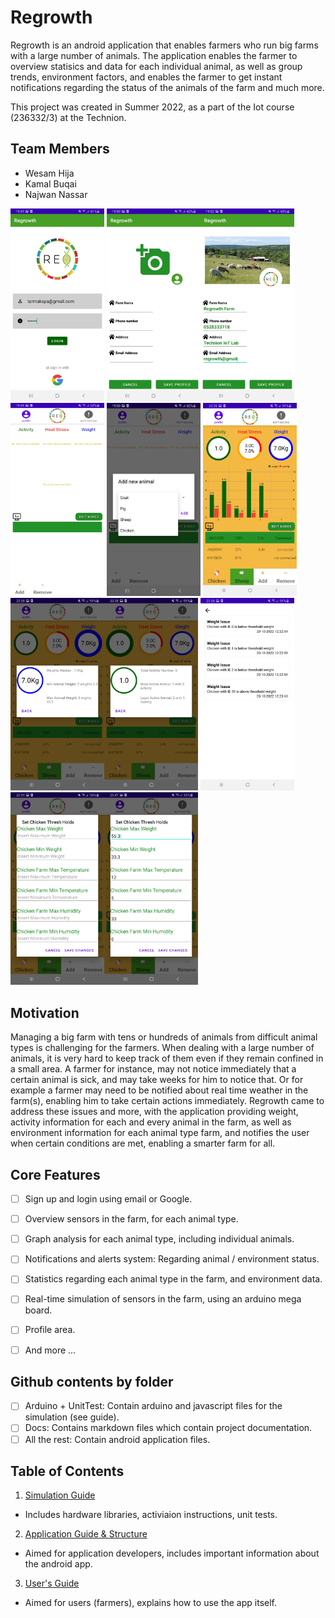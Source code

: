 # Regrowth


Regrowth is an android application that enables farmers who run big farms with a large number of animals. The application enables the farmer
to overview statisics and data for each individual animal, as well as group trends, environment factors, and enables the farmer to get
instant notifications regarding the status of the animals of the farm and much more.


This project was created in Summer 2022, as a part of the Iot course (236332/3) at the Technion.


## Team Members

- Wesam Hija
- Kamal Buqai
- Najwan Nassar


<img src="docs/pics/1.jpg" alt="1" width="150"/> <img src="docs/pics/2.jpg" alt="2" width="150"/><img src="docs/pics/3.jpg" alt="2" width="150"/><img src="docs/pics/4.jpg" alt="2" width="150"/>
<img src="docs/pics/5.jpg" alt="1" width="150"/> <img src="docs/pics/6.jpg" alt="2" width="150"/><img src="docs/pics/7.jpg" alt="2" width="150"/><img src="docs/pics/8.jpg" alt="2" width="150"/>
<img src="docs/pics/9.jpg" alt="1" width="150"/> <img src="docs/pics/10.jpg" alt="2" width="150"/><img src="docs/pics/11.jpg" alt="2" width="150"/>



## Motivation

Managing a big farm with tens or hundreds of animals from difficult animal types is challenging for the farmers. When dealing with a large number
of animals, it is very hard to keep track of them even if they remain confined in a small area. A farmer for instance, may not notice immediately that
a certain animal is sick, and may take weeks for him to notice that. Or for example a farmer may need to be notified about real time weather in the
farm(s), enabling him to take certain actions immediately. Regrowth came to address these issues and more, with the application providing weight, activity
information for each and every animal in the farm, as well as environment information for each animal type farm, and notifies the user when certain
conditions are met, enabling a smarter farm for all.


## Core Features

* [ ] Sign up and login using email or Google.
* [ ] Overview sensors in the farm, for each animal type.
* [ ] Graph analysis for each animal type, including individual animals.
* [ ] Notifications and alerts system: Regarding animal / environment status.
* [ ] Statistics regarding each animal type in the farm, and environment data.
* [ ] Real-time simulation of sensors in the farm, using an arduino mega board.
* [ ] Profile area.
* [ ] And more ...


## Github contents by folder

* [ ] Arduino + UnitTest: Contain arduino and javascript files for the simulation (see guide).
* [ ] Docs: Contains markdown files which contain project documentation.
* [ ] All the rest: Contain android application files.

## Table of Contents

1. [Simulation Guide](docs/Simulation_Guide.md)
- Includes hardware libraries, activiaion instructions, unit tests.
2. [Application Guide & Structure](docs/Application_Guide.md)
- Aimed for application developers, includes important information about the android app.
3. [User's Guide](docs/User_Guide.md)
- Aimed for users (farmers), explains how to use the app itself.